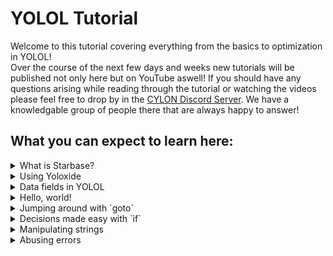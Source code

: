 # YOLOL Tutorial

Welcome to this tutorial covering everything from the basics to optimization in YOLOL!<br>
Over the course of the next few days and weeks new tutorials will be published not only here but on YouTube aswell!
If you should have any questions arising while reading through the tutorial or watching the videos please feel free to 
drop by in the [CYLON Discord Server](https://discord.gg/jkXcT74). We have a knowledgable group of people there that are
always happy to answer!


## What you can expect to learn here:

<details>
  <summary> What is Starbase? </summary>
  
  >Everything about YOLOL, it's creators and documentation.<br><br>
  >**Stuff to learn in this chapter:**
  >+ YOLOL and the name's meaning
  >+ Information about Starbase and it's creators Frozenbyte
  >+ Official documentation of YOLOL<br>
  >
  >|[Read more](tutorial_md/c1.md)|
  >|:--:|
</details>

<details>
  <summary> Using Yoloxide </summary>
  
  > A dive into the tool which we will be using to write YOLOL.<br><br>
  >**Stuff to learn in this chapter:**
  >+ Creating a device in Yoloxide and making it scriptable
  >+ How YOLOL is being executed
  >
  >|[Read more](tutorial_md/c2.md)|
  >|:--:|
</details>

<details>
  <summary> Data fields in YOLOL </summary>
  
  > All around data-fields, variables and the game-changing colon.<br><br>
  >**Stuff to learn in this chapter:**
  >+ Defining variables and assigning values
  >+ The difference between non-colon- and colon-variables
  >+ Creating more devices and accessing their variables
  >
  >|[Read more](tutorial_md/c3.md)|
  >|:--:|
</details>

<details>
  <summary> Hello, world! </summary>
  
  > Understanding how the language works at the example of the classic "Hello, world!".<br><br>
  >**Stuff to learn in this chapter:**
  >+ Assigning strings to a variable
  >+ Combining strings through concatenation
  >
  >|[Read more](tutorial_md/c4.md)|
  >|:--:|
</details>

<details>
  <summary> Jumping around with `goto` </summary>
  
  > Wether you just want to skip some lines or jump to a very specific one - goto does it all!<br><br>
  >**Stuff to learn in this chapter:**
  >+ The core concept of `goto`
  >+ Creating finite and infinite loops
  >
  >|[Read more](tutorial_md/c5.md)|
  >|:--:|
</details>

<details>
  <summary> Decisions made easy with `if` </summary>
  
  > Using if to make decisions and create more complex scripts.<br><br>
  >**Stuff to learn in this chapter:**
  >+ Syntax of if-statments and their use-cases
  >+ Combining with `goto`

  | Project: Creating a lockable door by using `if` and `goto`! |
  | --- |
</details>

<details>
  <summary> Manipulating strings </summary>
  
  > Calculating the length of strings, reversing them and much more!<br><br>
  >**Stuff to learn in this chapter:**
  >+ Different ways of manipulating strings
  >+ Using string manipulations to get the length of a string
</details>

<details>
  <summary> Abusing errors </summary>
  
  > Causing errors in the execution of YOLOL and making use of them.<br><br>
  >**Stuff to learn in this chapter:**
  >+ Optimizing code by introducing errors
  >+ Optimized way of getting the length of a string
</details>
